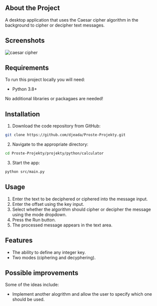 ## About the Project

A desktop application that uses the Caesar cipher algorithm in the background to cipher or decipher text messages.

## Screenshots

![caesar cipher](https://user-images.githubusercontent.com/37275728/188400957-b9590fdb-defe-4c77-a820-5bebde2f6450.gif)

## Requirements

To run this project locally you will need:

* Python 3.8+

No additional libraries or packagaes are needed!

## Installation

1. Download the code repository from GitHub: 
    
```Bash
git clone https://github.com/djeada/Proste-Projekty.git
```

2. Navigate to the appropriate directory:

```Bash
cd Proste-Projekty/projekty/python/calculator
```

3. Start the app:

```Bash
python src/main.py
```

## Usage

1. Enter the text to be deciphered or ciphered into the message input.
2. Enter the offset using the key input.
3. Select whether the algorithm should cipher or decipher the message using the mode dropdown.
4. Press the Run button.
5. The processed message appears in the text area. 

## Features

* The ability to define any integer key. 
* Two modes (ciphering and decyphering).

## Possible improvements

Some of the ideas include:

* Implement another alogrithm and allow the user to specify which one should be used.

